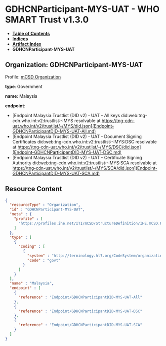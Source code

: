 # GDHCNParticipant-MYS-UAT - WHO SMART Trust v1.3.0

* [**Table of Contents**](toc.md)
* [**Indices**](indices.md)
* [**Artifact Index**](artifacts.md)
* **GDHCNParticipant-MYS-UAT**

## Organization: GDHCNParticipant-MYS-UAT

Profile: [mCSD Organization](https://profiles.ihe.net/ITI/mCSD/4.0.0/StructureDefinition-IHE.mCSD.Organization.html)

**type**: Government

**name**: Malaysia

**endpoint**: 

* [Endpoint Malaysia Trustlist (DID v2) - UAT - All keys did:web:tng-cdn.who.int:v2:trustlist:-:MYS resolvable at https://tng-cdn-uat.who.int/v2/trustlist/-/MYS/did.json](Endpoint-GDHCNParticipantDID-MYS-UAT-All.md)
* [Endpoint Malaysia Trustlist (DID v2) - UAT - Document Signing Certificates did:web:tng-cdn.who.int:v2:trustlist:-:MYS:DSC resolvable at https://tng-cdn-uat.who.int/v2/trustlist/-/MYS/DSC/did.json](Endpoint-GDHCNParticipantDID-MYS-UAT-DSC.md)
* [Endpoint Malaysia Trustlist (DID v2) - UAT - Certificate Signing Authority did:web:tng-cdn.who.int:v2:trustlist:-:MYS:SCA resolvable at https://tng-cdn-uat.who.int/v2/trustlist/-/MYS/SCA/did.json](Endpoint-GDHCNParticipantDID-MYS-UAT-SCA.md)



## Resource Content

```json
{
  "resourceType" : "Organization",
  "id" : "GDHCNParticipant-MYS-UAT",
  "meta" : {
    "profile" : [
      "https://profiles.ihe.net/ITI/mCSD/StructureDefinition/IHE.mCSD.Organization"
    ]
  },
  "type" : [
    {
      "coding" : [
        {
          "system" : "http://terminology.hl7.org/CodeSystem/organization-type",
          "code" : "govt"
        }
      ]
    }
  ],
  "name" : "Malaysia",
  "endpoint" : [
    {
      "reference" : "Endpoint/GDHCNParticipantDID-MYS-UAT-All"
    },
    {
      "reference" : "Endpoint/GDHCNParticipantDID-MYS-UAT-DSC"
    },
    {
      "reference" : "Endpoint/GDHCNParticipantDID-MYS-UAT-SCA"
    }
  ]
}

```
